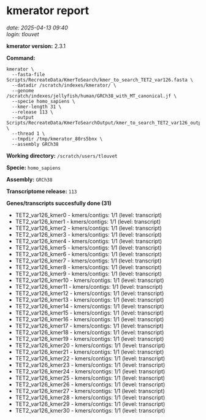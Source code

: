 # kmerator report
*date: 2025-04-13 09:40*  
*login: tlouvet*

**kmerator version:** 2.3.1

**Command:**

```
kmerator \
  --fasta-file Scripts/RecreateData/KmerToSearch/kmer_to_search_TET2_var126.fasta \
  --datadir /scratch/indexes/kmerator/ \
  --genome /scratch/indexes/jellyfish/human/GRCh38_with_MT_canonical.jf \
  --specie homo_sapiens \
  --kmer-length 31 \
  --release 113 \
  --output Scripts/RecreateData/KmerToSearchOutput/kmer_to_search_TET2_var126_output \
  --thread 1 \
  --tmpdir /tmp/kmerator_80rs5bnx \
  --assembly GRCh38
```

**Working directory:** `/scratch/users/tlouvet`

**Specie:** `homo_sapiens`

**Assembly:** `GRCh38`

**Transcriptome release:** `113`

**Genes/transcripts succesfully done (31)**

- TET2_var126_kmer0 - kmers/contigs: 1/1 (level: transcript)
- TET2_var126_kmer1 - kmers/contigs: 1/1 (level: transcript)
- TET2_var126_kmer2 - kmers/contigs: 1/1 (level: transcript)
- TET2_var126_kmer3 - kmers/contigs: 1/1 (level: transcript)
- TET2_var126_kmer4 - kmers/contigs: 1/1 (level: transcript)
- TET2_var126_kmer5 - kmers/contigs: 1/1 (level: transcript)
- TET2_var126_kmer6 - kmers/contigs: 1/1 (level: transcript)
- TET2_var126_kmer7 - kmers/contigs: 1/1 (level: transcript)
- TET2_var126_kmer8 - kmers/contigs: 1/1 (level: transcript)
- TET2_var126_kmer9 - kmers/contigs: 1/1 (level: transcript)
- TET2_var126_kmer10 - kmers/contigs: 1/1 (level: transcript)
- TET2_var126_kmer11 - kmers/contigs: 1/1 (level: transcript)
- TET2_var126_kmer12 - kmers/contigs: 1/1 (level: transcript)
- TET2_var126_kmer13 - kmers/contigs: 1/1 (level: transcript)
- TET2_var126_kmer14 - kmers/contigs: 1/1 (level: transcript)
- TET2_var126_kmer15 - kmers/contigs: 1/1 (level: transcript)
- TET2_var126_kmer16 - kmers/contigs: 1/1 (level: transcript)
- TET2_var126_kmer17 - kmers/contigs: 1/1 (level: transcript)
- TET2_var126_kmer18 - kmers/contigs: 1/1 (level: transcript)
- TET2_var126_kmer19 - kmers/contigs: 1/1 (level: transcript)
- TET2_var126_kmer20 - kmers/contigs: 1/1 (level: transcript)
- TET2_var126_kmer21 - kmers/contigs: 1/1 (level: transcript)
- TET2_var126_kmer22 - kmers/contigs: 1/1 (level: transcript)
- TET2_var126_kmer23 - kmers/contigs: 1/1 (level: transcript)
- TET2_var126_kmer24 - kmers/contigs: 1/1 (level: transcript)
- TET2_var126_kmer25 - kmers/contigs: 1/1 (level: transcript)
- TET2_var126_kmer26 - kmers/contigs: 1/1 (level: transcript)
- TET2_var126_kmer27 - kmers/contigs: 1/1 (level: transcript)
- TET2_var126_kmer28 - kmers/contigs: 1/1 (level: transcript)
- TET2_var126_kmer29 - kmers/contigs: 1/1 (level: transcript)
- TET2_var126_kmer30 - kmers/contigs: 1/1 (level: transcript)
